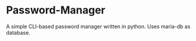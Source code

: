 # Password-Manager
A simple CLI-based password manager written in python.
Uses maria-db as database.
